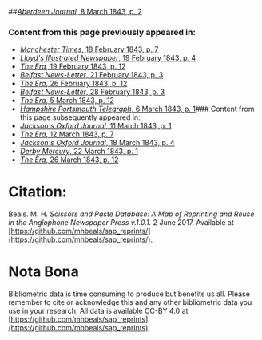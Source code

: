 ##[*Aberdeen Journal*, 8 March 1843, p. 2](https://mhbeals.github.io/sap_html/Aberdeen-Journal/Aberdeen-Journal-8-March-1843-p-2)

### Content from this page previously appeared in:
+ [*Manchester Times*, 18 February 1843, p. 7](https://mhbeals.github.io/sap_html/Manchester-Times/Manchester-Times-18-February-1843-p-7)
+ [*Lloyd's Illustrated Newspaper*, 19 February 1843, p. 4](https://mhbeals.github.io/sap_html/Lloyd's-Illustrated-Newspaper/Lloyd's-Illustrated-Newspaper-19-February-1843-p-4)
+ [*The Era*, 19 February 1843, p. 12](https://mhbeals.github.io/sap_html/The-Era/The-Era-19-February-1843-p-12)
+ [*Belfast News-Letter*, 21 February 1843, p. 3](https://mhbeals.github.io/sap_html/Belfast-News-Letter/Belfast-News-Letter-21-February-1843-p-3)
+ [*The Era*, 26 February 1843, p. 12](https://mhbeals.github.io/sap_html/The-Era/The-Era-26-February-1843-p-12)
+ [*Belfast News-Letter*, 28 February 1843, p. 3](https://mhbeals.github.io/sap_html/Belfast-News-Letter/Belfast-News-Letter-28-February-1843-p-3)
+ [*The Era*, 5 March 1843, p. 12](https://mhbeals.github.io/sap_html/The-Era/The-Era-5-March-1843-p-12)
+ [*Hampshire Portsmouth Telegraph*, 6 March 1843, p. 1](https://mhbeals.github.io/sap_html/Hampshire-Portsmouth-Telegraph/Hampshire-Portsmouth-Telegraph-6-March-1843-p-1)### Content from this page subsequently appeared in:
+ [*Jackson's Oxford Journal*, 11 March 1843, p. 1](https://mhbeals.github.io/sap_html/Jackson's-Oxford-Journal/Jackson's-Oxford-Journal-11-March-1843-p-1)
+ [*The Era*, 12 March 1843, p. 7](https://mhbeals.github.io/sap_html/The-Era/The-Era-12-March-1843-p-7)
+ [*Jackson's Oxford Journal*, 18 March 1843, p. 4](https://mhbeals.github.io/sap_html/Jackson's-Oxford-Journal/Jackson's-Oxford-Journal-18-March-1843-p-4)
+ [*Derby Mercury*, 22 March 1843, p. 1](https://mhbeals.github.io/sap_html/Derby-Mercury/Derby-Mercury-22-March-1843-p-1)
+ [*The Era*, 26 March 1843, p. 12](https://mhbeals.github.io/sap_html/The-Era/The-Era-26-March-1843-p-12)
                    
# Citation: 

Beals. M. H. *Scissors and Paste Database: A Map of Reprinting and Reuse in the Anglophone Newspaper Press v.1.0.1.* 2 June 2017. Available at [https://github.com/mhbeals/sap_reprints/](https://github.com/mhbeals/sap_reprints/). 
                    
# Nota Bona

Bibliometric data is time consuming to produce but benefits us all. Please remember to cite or acknowledge this and any other bibliometric data you use in your research. All data is available CC-BY 4.0 at [https://github.com/mhbeals/sap_reprints](https://github.com/mhbeals/sap_reprints)